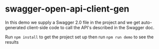 # swagger-open-api-client-gen

In this demo we supply a Swagger 2.0 file in the project and we get auto-generated client-side code to call the API's described in the Swagger doc.

Run `npm install` to get the project set up then run `npm run demo` to see the results
